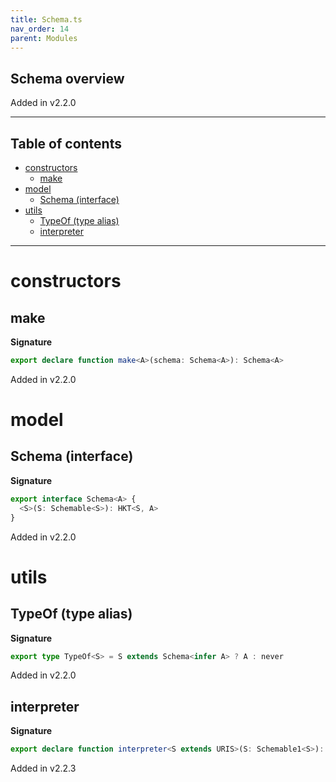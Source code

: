 ```yaml
---
title: Schema.ts
nav_order: 14
parent: Modules
---
```


## Schema overview

Added in v2.2.0

---

<h2 class="text-delta">Table of contents</h2>

- [constructors](#constructors)
  - [make](#make)
- [model](#model)
  - [Schema (interface)](#schema-interface)
- [utils](#utils)
  - [TypeOf (type alias)](#typeof-type-alias)
  - [interpreter](#interpreter)

---

# constructors

## make

**Signature**

```ts
export declare function make<A>(schema: Schema<A>): Schema<A>
```

Added in v2.2.0

# model

## Schema (interface)

**Signature**

```ts
export interface Schema<A> {
  <S>(S: Schemable<S>): HKT<S, A>
}
```

Added in v2.2.0

# utils

## TypeOf (type alias)

**Signature**

```ts
export type TypeOf<S> = S extends Schema<infer A> ? A : never
```

Added in v2.2.0

## interpreter

**Signature**

```ts
export declare function interpreter<S extends URIS>(S: Schemable1<S>): <A>(schema: Schema<A>) => Kind<S, A>
```

Added in v2.2.3
